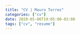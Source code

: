 ```yaml
---
title: "CV | Mauro Torrez"
categories: ["cv"]
date: 2020-05-06T19:05:00-03:00
tags: ["cv", "resume"]
---
```


